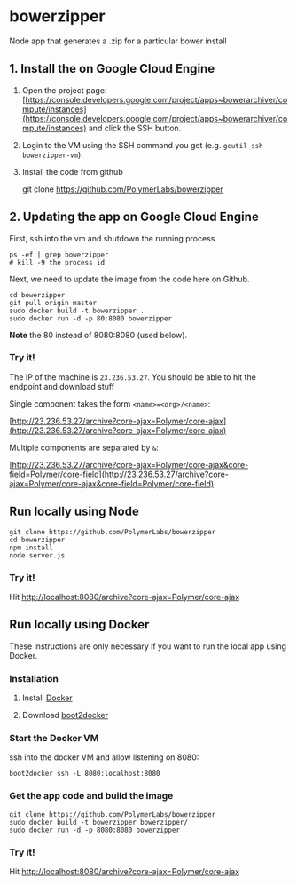 bowerzipper
=============

Node app that generates a .zip for a particular bower install

## 1. Install the on Google Cloud Engine

1. Open the project page: [https://console.developers.google.com/project/apps~bowerarchiver/compute/instances](https://console.developers.google.com/project/apps~bowerarchiver/compute/instances) and click the SSH button.
2. Login to the VM using the SSH command you get (e.g. `gcutil ssh bowerzipper-vm`).

3. Install the code from github

      git clone https://github.com/PolymerLabs/bowerzipper

## 2. Updating the app on Google Cloud Engine

First, ssh into the vm and shutdown the running process

    ps -ef | grep bowerzipper
    # kill -9 the process id

Next, we need to update the image from the code here on Github.

    cd bowerzipper
    git pull origin master
    sudo docker build -t bowerzipper .
    sudo docker run -d -p 80:8080 bowerzipper

**Note** the 80 instead of 8080:8080 (used below).

### Try it!

The IP of the machine is `23.236.53.27`. You should be able to hit the endpoint
and download stuff

Single component takes the form `<name>=<org>/<name>`:

[http://23.236.53.27/archive?core-ajax=Polymer/core-ajax](http://23.236.53.27/archive?core-ajax=Polymer/core-ajax)

Multiple components are separated by `&`:

[http://23.236.53.27/archive?core-ajax=Polymer/core-ajax&core-field=Polymer/core-field](http://23.236.53.27/archive?core-ajax=Polymer/core-ajax&core-field=Polymer/core-field)

## Run locally using Node

    git clone https://github.com/PolymerLabs/bowerzipper
    cd bowerzipper
    npm install
    node server.js

### Try it!

Hit [http://localhost:8080/archive?core-ajax=Polymer/core-ajax](http://localhost:8080/archive?core-ajax=Polymer/core-ajax)

## Run locally using Docker

These instructions are only necessary if you want to run the local app using Docker.

### Installation

1. Install [Docker](http://docs.docker.com/installation/mac/)

2. Download [boot2docker](https://github.com/boot2docker/osx-installer/releases)

### Start the Docker VM

ssh into the docker VM and allow listening on 8080:

    boot2docker ssh -L 8080:localhost:8080

### Get the app code and build the image

    git clone https://github.com/PolymerLabs/bowerzipper
    sudo docker build -t bowerzipper bowerzipper/
    sudo docker run -d -p 8080:8080 bowerzipper

### Try it!

Hit [http://localhost:8080/archive?core-ajax=Polymer/core-ajax](http://localhost:8080/archive?core-ajax=Polymer/core-ajax)

